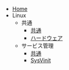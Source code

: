 - [Home](/)
- Linux
  - 共通
    - [共通](01_Linux/01_共通/01_共通.md)
    - [ハードウェア](01_Linux/01_共通/02_ハードウェア.md)
  - サービス管理
    - [共通](01_Linux/02_サービス管理/01_共通.md)
    - [SysVinit](01_Linux/02_サービス管理/02_SysVinit.md)
